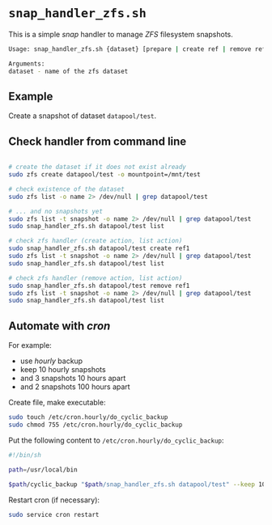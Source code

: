 # `snap_handler_zfs.sh`

This is a simple *snap* handler to manage *ZFS* filesystem snapshots.

```bash
Usage: snap_handler_zfs.sh {dataset} [prepare | create ref | remove ref | list]

Arguments:
dataset - name of the zfs dataset
```

## Example

Create a snapshot of dataset `datapool/test`.

## Check handler from command line

```bash

# create the dataset if it does not exist already
sudo zfs create datapool/test -o mountpoint=/mnt/test

# check existence of the dataset
sudo zfs list -o name 2> /dev/null | grep datapool/test

# ... and no snapshots yet
sudo zfs list -t snapshot -o name 2> /dev/null | grep datapool/test
sudo snap_handler_zfs.sh datapool/test list

# check zfs handler (create action, list action)
sudo snap_handler_zfs.sh datapool/test create ref1
sudo zfs list -t snapshot -o name 2> /dev/null | grep datapool/test
sudo snap_handler_zfs.sh datapool/test list

# check zfs handler (remove action, list action)
sudo snap_handler_zfs.sh datapool/test remove ref1
sudo zfs list -t snapshot -o name 2> /dev/null | grep datapool/test
sudo snap_handler_zfs.sh datapool/test list
```

## Automate with *cron*

For example:

* use *hourly* backup
* keep 10 hourly snapshots
* and 3 snapshots 10 hours apart
* and 2 snapshots 100 hours apart

Create file, make executable:

```bash
sudo touch /etc/cron.hourly/do_cyclic_backup
sudo chmod 755 /etc/cron.hourly/do_cyclic_backup
```
Put the following content to `/etc/cron.hourly/do_cyclic_backup`:

```bash
#!/bin/sh

path=/usr/local/bin

$path/cyclic_backup "$path/snap_handler_zfs.sh datapool/test" --keep 10 1hour --keep 3 10hour --keep 2 100hour
```

Restart cron (if necessary):

```bash
sudo service cron restart
```
